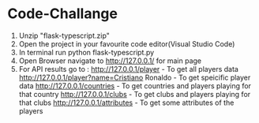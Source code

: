 # Code-Challange
1. Unzip "flask-typescript.zip"
2. Open the project in your favourite code editor(Visual Studio Code)
3. In terminal run python flask-typescript.py
4. Open Browser navigate to http://127.0.0.1/ for main page
5. For API results go to :
   http://127.0.0.1/player - To get all players data
   http://127.0.0.1/player?name=Cristiano Ronaldo - To get speicific player data
   http://127.0.0.1/countries - To get countries and players playing for that country
   http://127.0.0.1/clubs - To get clubs and players playing for that clubs
   http://127.0.0.1/attributes - To get some attributes of the players

